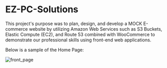 # EZ-PC-Solutions

This project's purpose was to plan, design, and develop a MOCK E-commerce website by utilizing Amazon Web Services such as S3 Buckets, Elastic Compute (EC2), and Route 53 combined with WooCommerce to demonstrate our professional skills using front-end web applications.

Below is a sample of the Home Page:

![front_page](https://github.com/user-attachments/assets/2e8b3674-30f9-475e-a54f-052bd5e7b54a)

